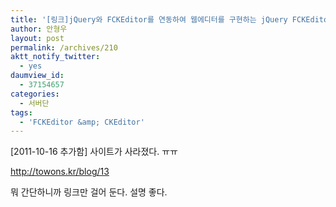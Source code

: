 ```yaml
---
title: '[링크]jQuery와 FCKEditor를 연동하여 웹에디터를 구현하는 jQuery FCKEditor 플러그인 소개'
author: 안형우
layout: post
permalink: /archives/210
aktt_notify_twitter:
  - yes
daumview_id:
  - 37154657
categories:
  - 서버단
tags:
  - 'FCKEditor &amp; CKEditor'
---
```

[2011-10-16 추가함] 사이트가 사라졌다. ㅠㅠ

http://towons.kr/blog/13

뭐 간단하니까 링크만 걸어 둔다. 설명 좋다.
